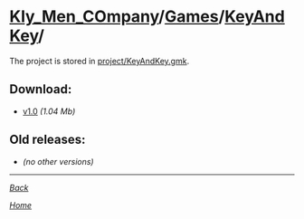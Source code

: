﻿# [Kly_Men_COmpany](https://github.com/aleksusklim/Kly_Men_COmpany "Kly_Men_COmpany")/[Games](https://github.com/aleksusklim/Kly_Men_COmpany/tree/master/Games "Kly_Men_COmpany/Games/")/[KeyAndKey](https://github.com/aleksusklim/KeyAndKey "Kly_Men_COmpany/Games/KeyAndKey/")/

The project is stored in [project/KeyAndKey.gmk](./project/KeyAndKey.gmk).

## Download:

- [v1.0](http://klimaleksus.narod.ru/Files/4/key_b.rar) _(1.04 Mb)_

## Old releases:

- _(no other versions)_

---

_[Back](https://github.com/aleksusklim/Kly_Men_COmpany/tree/master/Games "Kly_Men_COmpany/Games/")_

_[Home](https://github.com/aleksusklim/Kly_Men_COmpany "Kly_Men_COmpany")_
